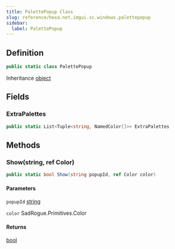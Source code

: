```yaml
---
title: PalettePopup Class
slug: reference/hexa.net.imgui.sc.windows.palettepopup
sidebar:
  label: PalettePopup
---
```

## Definition

```csharp title="C#"
public static class PalettePopup
```

Inheritance [object](https://learn.microsoft.com/dotnet/api/system.object/)

## Fields

### ExtraPalettes

```csharp title="C#"
public static List<Tuple<string, NamedColor[]>> ExtraPalettes
```

## Methods

### Show(string, ref Color)

```csharp title="C#"
public static bool Show(string popupId, ref Color color)
```

#### Parameters

`popupId` [string](https://learn.microsoft.com/dotnet/api/system.string/)  

`color` SadRogue.Primitives.Color  

#### Returns

[bool](https://learn.microsoft.com/dotnet/api/system.boolean/)